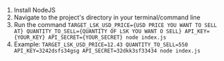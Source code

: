 1. Install NodeJS  
2. Navigate to the project's directory in your terminal/command line  
3. Run the command `TARGET_LSK_USD_PRICE={USD PRICE YOU WANT TO SELL AT} QUANTITY_TO_SELL={QUANTITY OF LSK YOU WANT O SELL} API_KEY={YOUR_KEY} API_SECRET={YOUR_SECRET} node index.js`  
  1. Example: `TARGET_LSK_USD_PRICE=12.43 QUANTITY_TO_SELL=550 API_KEY=3242dsfs34gsg API_SECRET=32dkk3sf33434 node index.js`  
